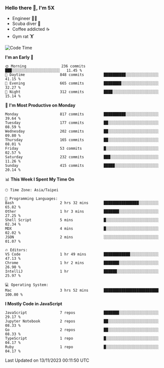 ### Hello there 👋, I'm 5X

* Engineer 👨‍💻
* Scuba diver 🤿
* Coffee addicted ☕️
* Gym rat 🏋️

<!--START_SECTION:waka-->
![Code Time](http://img.shields.io/badge/Code%20Time-644%20hrs%2012%20mins-blue)

**I'm an Early 🐤** 

```text
🌞 Morning                236 commits         ███░░░░░░░░░░░░░░░░░░░░░░   11.45 % 
🌆 Daytime                848 commits         ██████████░░░░░░░░░░░░░░░   41.15 % 
🌃 Evening                665 commits         ████████░░░░░░░░░░░░░░░░░   32.27 % 
🌙 Night                  312 commits         ████░░░░░░░░░░░░░░░░░░░░░   15.14 % 
```
📅 **I'm Most Productive on Monday** 

```text
Monday                   817 commits         ██████████░░░░░░░░░░░░░░░   39.64 % 
Tuesday                  177 commits         ██░░░░░░░░░░░░░░░░░░░░░░░   08.59 % 
Wednesday                202 commits         ██░░░░░░░░░░░░░░░░░░░░░░░   09.80 % 
Thursday                 165 commits         ██░░░░░░░░░░░░░░░░░░░░░░░   08.01 % 
Friday                   53 commits          █░░░░░░░░░░░░░░░░░░░░░░░░   02.57 % 
Saturday                 232 commits         ███░░░░░░░░░░░░░░░░░░░░░░   11.26 % 
Sunday                   415 commits         █████░░░░░░░░░░░░░░░░░░░░   20.14 % 
```


📊 **This Week I Spent My Time On** 

```text
🕑︎ Time Zone: Asia/Taipei

💬 Programming Languages: 
Bash                     2 hrs 32 mins       ████████████████░░░░░░░░░   65.82 % 
Other                    1 hr 3 mins         ███████░░░░░░░░░░░░░░░░░░   27.25 % 
Shell Script             5 mins              █░░░░░░░░░░░░░░░░░░░░░░░░   02.34 % 
MDX                      4 mins              █░░░░░░░░░░░░░░░░░░░░░░░░   02.02 % 
JSON                     2 mins              ░░░░░░░░░░░░░░░░░░░░░░░░░   01.07 % 

🔥 Editors: 
VS Code                  1 hr 49 mins        ████████████░░░░░░░░░░░░░   47.13 % 
Chrome                   1 hr 2 mins         ███████░░░░░░░░░░░░░░░░░░   26.90 % 
IntelliJ                 1 hr                ██████░░░░░░░░░░░░░░░░░░░   25.97 % 

💻 Operating System: 
Mac                      3 hrs 52 mins       █████████████████████████   100.00 % 
```

**I Mostly Code in JavaScript** 

```text
JavaScript               7 repos             ███████░░░░░░░░░░░░░░░░░░   29.17 % 
Jupyter Notebook         2 repos             ██░░░░░░░░░░░░░░░░░░░░░░░   08.33 % 
Go                       2 repos             ██░░░░░░░░░░░░░░░░░░░░░░░   08.33 % 
TypeScript               1 repo              █░░░░░░░░░░░░░░░░░░░░░░░░   04.17 % 
Ruby                     1 repo              █░░░░░░░░░░░░░░░░░░░░░░░░   04.17 % 
```




 Last Updated on 13/11/2023 00:11:50 UTC
<!--END_SECTION:waka-->
